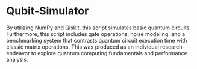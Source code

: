 # Qubit-Simulator
By utilizing NumPy and Qiskit, this script simulates basic quantum circuits. Furthermore, this script includes gate operations, noise modeling, and a benchmarking system that contrasts quantum circuit execution time with classic matrix operations. This was produced as an individual research endeavor to explore quantum computing fundamentals and performance analysis.
